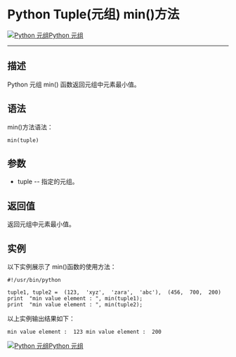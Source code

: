 Python Tuple(元组) min()方法
========================

[![Python 元组](../images/up.gif)Python 元组](python-tuples.html)

* * *

描述
--

Python 元组 min() 函数返回元组中元素最小值。

语法
--

min()方法语法：
```
min(tuple)
```
参数
--

*   tuple -- 指定的元组。

返回值
---

返回元组中元素最小值。

实例
--

以下实例展示了 min()函数的使用方法：
```
#!/usr/bin/python  

tuple1, tuple2 =  (123,  'xyz',  'zara',  'abc'),  (456,  700,  200)  print  "min value element : ", min(tuple1);   
print  "min value element : ", min(tuple2);
```
以上实例输出结果如下：
```
min value element :  123 min value element :  200
```
[![Python 元组](../images/up.gif)Python 元组](python-tuples.html)
